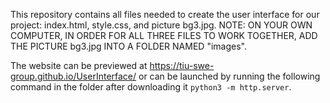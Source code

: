 This repository contains all files needed to create the user interface for our project: index.html, style.css, and picture bg3.jpg. NOTE: ON YOUR OWN COMPUTER, IN ORDER FOR ALL THREE FILES TO WORK TOGETHER, ADD THE PICTURE bg3.jpg INTO A FOLDER NAMED "images".

The website can be previewed at https://tiu-swe-group.github.io/UserInterface/ or can be launched by running the following command in the folder after downloading it `python3 -m http.server`.
